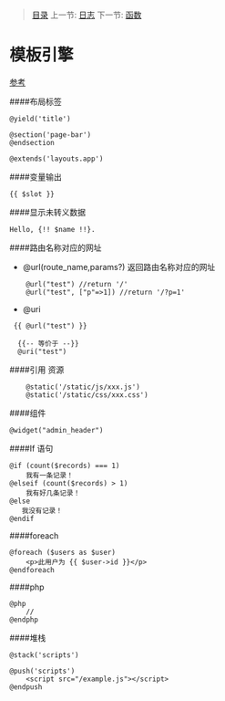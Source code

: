 #  

   > [目录](<README.md>)
   > 上一节: [日志](3.0.md)
   > 下一节: [函数](3.2.md)


   模板引擎
========

[参考](https://laravel-china.org/docs/laravel/5.6/blade/1375)

####布局标签 

```
@yield('title')

@section('page-bar')
@endsection

@extends('layouts.app')
```
####变量输出

`{{ $slot }}`

####显示未转义数据

`Hello, {!! $name !!}.`

####路由名称对应的网址

* @url(route_name,params?)
 返回路由名称对应的网址
 ```
     @url("test") //return '/'
     @url("test", ["p"=>1]) //return '/?p=1'
 ```
* @uri
 ```
  {{ @url("test") }}

   {{-- 等价于 --}}
   @uri("test")

 ```
 
 ####引用 资源
```
    @static('/static/js/xxx.js')
    @static('/static/css/xxx.css')
```

####组件

`@widget("admin_header")`

####If 语句

```
@if (count($records) === 1)
    我有一条记录！
@elseif (count($records) > 1)
    我有好几条记录！
@else
   我没有记录！
@endif

```

####foreach 

```
@foreach ($users as $user)
    <p>此用户为 {{ $user->id }}</p>
@endforeach
```

####php

```
@php
    //
@endphp
```

####堆栈
```
@stack('scripts')

@push('scripts')
    <script src="/example.js"></script>
@endpush
```


